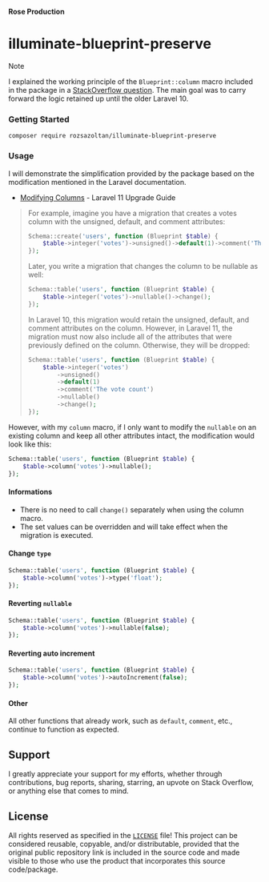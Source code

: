 **Rose Production**

# illuminate-blueprint-preserve

> [!NOTE]
> I explained the working principle of the `Blueprint::column` macro included in the package in a [StackOverflow question](https://stackoverflow.com/a/79239558/15167500). The main goal was to carry forward the logic retained up until the older Laravel 10.

### Getting Started

```
composer require rozsazoltan/illuminate-blueprint-preserve
```

### Usage

I will demonstrate the simplification provided by the package based on the modification mentioned in the Laravel documentation.

* [Modifying Columns](https://laravel.com/docs/11.x/upgrade#modifying-columns) - Laravel 11 Upgrade Guide

> For example, imagine you have a migration that creates a votes column
> with the unsigned, default, and comment attributes:
> 
> ```php
> Schema::create('users', function (Blueprint $table) {
>     $table->integer('votes')->unsigned()->default(1)->comment('The vote count');
> });
> ```
> 
> Later, you write a migration that changes the column to be nullable as
> well:
> 
> ```php
> Schema::table('users', function (Blueprint $table) {
>     $table->integer('votes')->nullable()->change();
> });
> ```
> 
> In Laravel 10, this migration would retain the unsigned, default, and
> comment attributes on the column. However, in Laravel 11, the
> migration must now also include all of the attributes that were
> previously defined on the column. Otherwise, they will be dropped:
> 
> ```php
> Schema::table('users', function (Blueprint $table) {
>     $table->integer('votes')
>         ->unsigned()
>         ->default(1)
>         ->comment('The vote count')
>         ->nullable()
>         ->change();
> });
> ```

However, with my `column` macro, if I only want to modify the `nullable` on an existing column and keep all other attributes intact, the modification would look like this:

```php
Schema::table('users', function (Blueprint $table) {
    $table->column('votes')->nullable();
});
```

#### Informations

- There is no need to call `change()` separately when using the column macro.
- The set values can be overridden and will take effect when the migration is executed.

#### Change `type`

```php
Schema::table('users', function (Blueprint $table) {
    $table->column('votes')->type('float');
});
```

#### Reverting `nullable`

```php
Schema::table('users', function (Blueprint $table) {
    $table->column('votes')->nullable(false);
});
```

#### Reverting auto increment

```php
Schema::table('users', function (Blueprint $table) {
    $table->column('votes')->autoIncrement(false);
});
```

#### Other

All other functions that already work, such as `default`, `comment`, etc., continue to function as expected.

## Support

I greatly appreciate your support for my efforts, whether through contributions, bug reports, sharing, starring, an upvote on Stack Overflow, or anything else that comes to mind.

## License

All rights reserved as specified in the [`LICENSE`](./LICENSE) file! This project can be considered reusable, copyable, and/or distributable, provided that the original public repository link is included in the source code and made visible to those who use the product that incorporates this source code/package.
